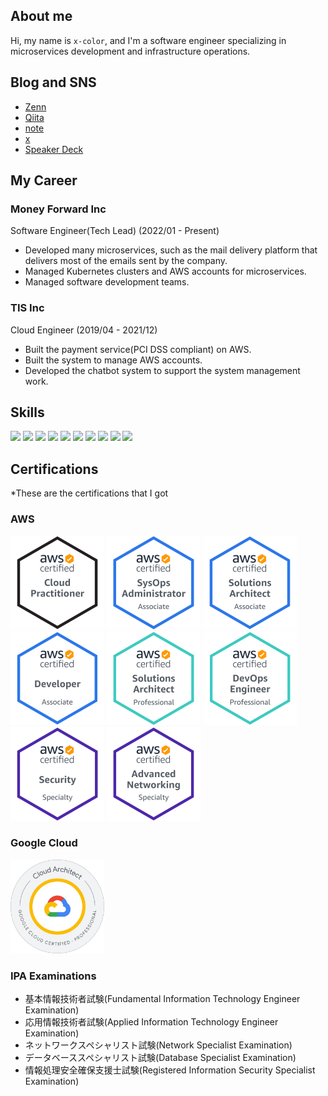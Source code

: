 ## About me

Hi, my name is `x-color`, and I'm a software engineer specializing in microservices development and infrastructure operations.

## Blog and SNS

- [Zenn](https://zenn.dev/x_color)
- [Qiita](https://qiita.com/x-color)
- [note](https://note.com/xcolor)
- [x](https://x.com/xcolor12)
- [Speaker Deck](https://speakerdeck.com/x-color)

## My Career

### Money Forward Inc

Software Engineer(Tech Lead) (2022/01 - Present)

- Developed many microservices, such as the mail delivery platform that delivers most of the emails sent by the company.
- Managed Kubernetes clusters and AWS accounts for microservices.
- Managed software development teams.

### TIS Inc

Cloud Engineer (2019/04 - 2021/12)

- Built the payment service(PCI DSS compliant) on AWS.
- Built the system to manage AWS accounts.
- Developed the chatbot system to support the system management work.

## Skills

<div>
    <img src="https://cdn.jsdelivr.net/gh/devicons/devicon@latest/icons/go/go-original-wordmark.svg" width="150"/>
    <img src="https://cdn.jsdelivr.net/gh/devicons/devicon@latest/icons/rust/rust-original.svg" width="150"/>
    <img src="https://cdn.jsdelivr.net/gh/devicons/devicon@latest/icons/python/python-original-wordmark.svg" width="150"/>
    <img src="https://cdn.jsdelivr.net/gh/devicons/devicon@latest/icons/typescript/typescript-original.svg" width="150"/>
    <img src="https://cdn.jsdelivr.net/gh/devicons/devicon@latest/icons/javascript/javascript-original.svg" width="150"/>
    <img src="https://cdn.jsdelivr.net/gh/devicons/devicon@latest/icons/react/react-original-wordmark.svg" width="150"/>
    <img src="https://cdn.jsdelivr.net/gh/devicons/devicon@latest/icons/docker/docker-original-wordmark.svg" width="150"/>
    <img src="https://cdn.jsdelivr.net/gh/devicons/devicon@latest/icons/kubernetes/kubernetes-original-wordmark.svg" width="150"/>
    <img src="https://cdn.jsdelivr.net/gh/devicons/devicon@latest/icons/terraform/terraform-original-wordmark.svg" width="150"/>
    <img src="https://cdn.jsdelivr.net/gh/devicons/devicon@latest/icons/amazonwebservices/amazonwebservices-original-wordmark.svg" width="150"/>
</div>

## Certifications

*These are the certifications that I got

### AWS

 <div>
    <img src="./resources/aws-certified-cloud-practitioner.png" width="150">
    <img src="./resources/aws-certified-sysops-administrator-associate.png" width="150">
    <img src="./resources/aws-certified-solutions-architect-associate.png" width="150">
    <img src="./resources/aws-certified-developer-associate.png" width="150">
    <img src="./resources/aws-certified-solutions-architect-professional.png" width="150">
    <img src="./resources/aws-certified-devops-engineer-professional.png" width="150">
    <img src="./resources/aws-certified-security-specialty.png" width="150">
    <img src="./resources/aws-certified-advanced-networking-specialty.png" width="150">
</div>

### Google Cloud

<div>
    <img src="./resources/professional-cloud-architect.png" width="150">
</div>

### IPA Examinations

- 基本情報技術者試験(Fundamental Information Technology Engineer Examination)
- 応用情報技術者試験(Applied Information Technology Engineer Examination)
- ネットワークスペシャリスト試験(Network Specialist Examination)
- データベーススペシャリスト試験(Database Specialist Examination)
- 情報処理安全確保支援士試験(Registered Information Security Specialist Examination)
